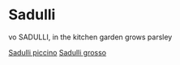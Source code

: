 # Sadulli
vo SADULLI, in the kitchen garden grows parsley

[Sadulli piccino](https://a360.co/2OxvigG)
[Sadulli grosso](https://a360.co/2OwM1k0)
